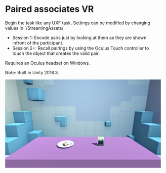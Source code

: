 # Paired associates VR

Begin the task like any UXF task. Settings can be modified by changing values in `/StreamingAssets/

* Session 1: Encode pairs just by looking at them as they are shown infront of the participant.
* Session 2+: Recall pairings by using the Oculus Touch controller to touch the object that creates the valid pair.

Requires an Oculus headset on Windows.

Note: Built in Unity 2018.3.

![Image](Media/screenshot.png)
